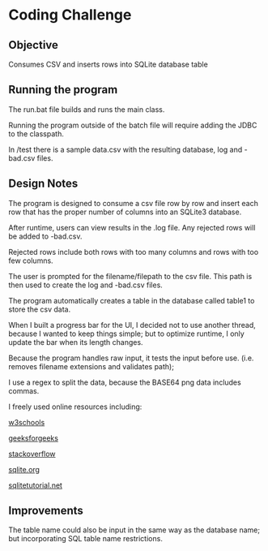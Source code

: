# Coding Challenge
## Objective
 Consumes CSV and inserts rows into SQLite database table
 
## Running the program 
 The run.bat file builds and runs the main class.
 
 Running the program outside of the batch file will require adding the JDBC to the classpath.
 
 In /test there is a sample data.csv with the resulting database, log and -bad.csv files. 
 
## Design Notes
 The program is designed to consume a csv file row by row and insert each row that has the proper number of columns into an SQLite3 database.
 
 After runtime, users can view results in the <filename>.log file. Any rejected rows will be added to <filename>-bad.csv.
    
 Rejected rows include both rows with too many columns and rows with too few columns.
    
 The user is prompted for the filename/filepath to the csv file. This path is then used to create the log and -bad.csv files.
 
 The program automatically creates a table in the database called table1 to store the csv data.
 
 When I built a progress bar for the UI, I decided not to use another thread, because I wanted to keep things simple; but to optimize runtime, I only update the bar when its length changes.
 
 Because the program handles raw input, it tests the input before use. (i.e. removes filename extensions and validates path);
 
 I use a regex to split the data, because the BASE64 png data includes commas.
 
 I freely used online resources including:
 
 [w3schools](https://www.w3schools.com/)
 
 [geeksforgeeks](https://www.geeksforgeeks.org/)
 
 [stackoverflow](https://stackoverflow.com/)
 
 [sqlite.org](https://www.sqlite.org/)
 
 [sqlitetutorial.net](https://www.sqlitetutorial.net/)
 
## Improvements
 The table name could also be input in the same way as the database name; but incorporating SQL table name restrictions.
 